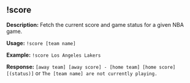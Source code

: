 ## !score

**Description:** Fetch the current score and game status for a given NBA game.

**Usage:** `!score [team name]`

**Example:** `!score Los Angeles Lakers`

**Response:** `[away team] [away score] - [home team] [home score] [(status)]` or `The [team name] are not currently playing.`